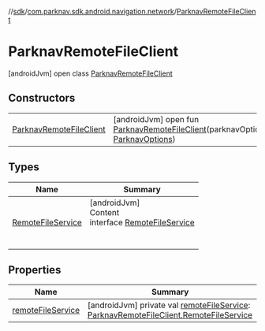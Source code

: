 //[sdk](../../../index.md)/[com.parknav.sdk.android.navigation.network](../index.md)/[ParknavRemoteFileClient](index.md)



# ParknavRemoteFileClient  
 [androidJvm] open class [ParknavRemoteFileClient](index.md)   


## Constructors  
  
| | |
|---|---|
| <a name="com.parknav.sdk.android.navigation.network/ParknavRemoteFileClient/ParknavRemoteFileClient/#com.parknav.sdk.android.navigation.util.ParknavOptions/PointingToDeclaration/"></a>[ParknavRemoteFileClient](-parknav-remote-file-client.md)| <a name="com.parknav.sdk.android.navigation.network/ParknavRemoteFileClient/ParknavRemoteFileClient/#com.parknav.sdk.android.navigation.util.ParknavOptions/PointingToDeclaration/"></a> [androidJvm] open fun [ParknavRemoteFileClient](-parknav-remote-file-client.md)(parknavOptions: [ParknavOptions](../../com.parknav.sdk.android.navigation.util/-parknav-options/index.md))   <br>|


## Types  
  
|  Name |  Summary | 
|---|---|
| <a name="com.parknav.sdk.android.navigation.network/ParknavRemoteFileClient.RemoteFileService///PointingToDeclaration/"></a>[RemoteFileService](-remote-file-service/index.md)| <a name="com.parknav.sdk.android.navigation.network/ParknavRemoteFileClient.RemoteFileService///PointingToDeclaration/"></a>[androidJvm]  <br>Content  <br>interface [RemoteFileService](-remote-file-service/index.md)  <br><br><br>|


## Properties  
  
|  Name |  Summary | 
|---|---|
| <a name="com.parknav.sdk.android.navigation.network/ParknavRemoteFileClient/remoteFileService/#/PointingToDeclaration/"></a>[remoteFileService](remote-file-service.md)| <a name="com.parknav.sdk.android.navigation.network/ParknavRemoteFileClient/remoteFileService/#/PointingToDeclaration/"></a> [androidJvm] private val [remoteFileService](remote-file-service.md): [ParknavRemoteFileClient.RemoteFileService](-remote-file-service/index.md)   <br>|

